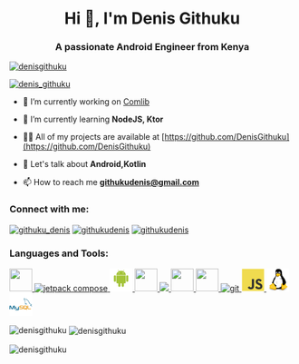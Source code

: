 <h1 align="center">Hi 👋, I'm Denis Githuku</h1>
<h3 align="center">A passionate Android Engineer from Kenya</h3>

<p align="left"> <a href="https://github.com/ryo-ma/github-profile-trophy"><img src="https://github-profile-trophy.vercel.app/?username=denisgithuku" alt="denisgithuku" /></a> </p>

<p align="left"><a href="https://twitter.com/@denis_githuku" target="blank"><img src="https://img.shields.io/twitter/follow/denis_githuku?logo=twitter&style=for-the-badge" alt="denis_githuku" /></a></p>

- 🔭 I’m currently working on [Comlib](https://github.com/DenisGithuku/comlib-android-client)

- 🌱 I’m currently learning **NodeJS, Ktor**

- 👨‍💻 All of my projects are available at [https://github.com/DenisGithuku](https://github.com/DenisGithuku)

- 💬 Let's talk about **Android,Kotlin**

- 📫 How to reach me **githukudenis@gmail.com**

<h3 align="left">Connect with me:</h3>
<p align="left">
<a href="https://twitter.com/@denis_githuku" target="blank"><img align="center" src="https://raw.githubusercontent.com/rahuldkjain/github-profile-readme-generator/master/src/images/icons/Social/twitter.svg" alt="githuku_denis" height="30" width="40" /></a>
<a href="https://linkedin.com/in/githukudenis" target="blank"><img align="center" src="https://raw.githubusercontent.com/rahuldkjain/github-profile-readme-generator/master/src/images/icons/Social/linked-in-alt.svg" alt="githukudenis" height="30" width="40" /></a>
<a href="https://www.leetcode.com/githukudenis" target="blank"><img align="center" src="https://raw.githubusercontent.com/rahuldkjain/github-profile-readme-generator/master/src/images/icons/Social/leet-code.svg" alt="githukudenis" height="30" width="40" /></a>
</p>

<h3 align="left">Languages and Tools:</h3>
<p align="left"> 
            <a href = "https://kotlinlang.org" target = "_blank" rel="noreferrer">          
            <img src="https://cdn.jsdelivr.net/gh/devicons/devicon@latest/icons/kotlin/kotlin-original.svg" width="40" height="40" />
          </a>
            <a href = "https://developer.android.com/compose" target = "_blank" rel="noreferrer">
                        <img src="https://cdn.jsdelivr.net/gh/devicons/devicon@latest/icons/jetpackcompose/jetpackcompose-original.svg" alt="jetpack compose" width="40" height="40" />
            </a>
            <a href="https://developer.android.com" target="_blank" rel="noreferrer"> 
           <img src="https://raw.githubusercontent.com/devicons/devicon/master/icons/android/android-original-wordmark.svg" alt="android" width="40" height="40"/> </a>
            <a href = "https://firebase.google.com" target="_blank" rel="noreferrer">
            <img src="https://cdn.jsdelivr.net/gh/devicons/devicon@latest/icons/firebase/firebase-original.svg" width = "40" height = "40" />
            </a>
            <a href = "https://developer.android.com/studio" target="_blank" rel="noreferrer">
            <img src="https://cdn.jsdelivr.net/gh/devicons/devicon@latest/icons/androidstudio/androidstudio-original.svg" />
            </a>
            <a href = "https://nodejs.org" target="_blank" rel="noreferrer">          
            <img src="https://cdn.jsdelivr.net/gh/devicons/devicon@latest/icons/nodejs/nodejs-original-wordmark.svg" width = "40" height="40" />
            </a>
            <a href = "https://ktor.io" target+"_blank" rel="noreferrer">
            <img src="https://cdn.jsdelivr.net/gh/devicons/devicon@latest/icons/ktor/ktor-original-wordmark.svg" width=40" height = "40"/>
            </a>
            <a href="https://git-scm.com/" target="_blank" rel="noreferrer"> 
                        <img src="https://www.vectorlogo.zone/logos/git-scm/git-scm-icon.svg" alt="git" width="40" height="40"/> 
            </a> 
            <a href="https://developer.mozilla.org/en-US/docs/Web/JavaScript" target="_blank" rel="noreferrer"> 
                        <img src="https://raw.githubusercontent.com/devicons/devicon/master/icons/javascript/javascript-original.svg" alt="javascript" width="40" height="40"/>
            </a> 
            <a href="https://www.linux.org/" target="_blank" rel="noreferrer"> 
            <img src="https://raw.githubusercontent.com/devicons/devicon/master/icons/linux/linux-original.svg" alt="linux" width="40" height="40"/> 
            </a> 
            <a href="https://www.mysql.com/" target="_blank" rel="noreferrer">
            <img src="https://raw.githubusercontent.com/devicons/devicon/master/icons/mysql/mysql-original-wordmark.svg" alt="mysql" width="40" height="40"/> 
            </a> 
</p>

<p><img align="left" src="https://github-readme-stats.vercel.app/api/top-langs?username=denisgithuku&show_icons=true&locale=en&layout=compact" alt="denisgithuku" /></p>

<p>&nbsp;<img align="center" src="https://github-readme-stats.vercel.app/api?username=denisgithuku&show_icons=true&locale=en" alt="denisgithuku" /></p>

<p><img align="center" src="https://github-readme-streak-stats.herokuapp.com/?user=denisgithuku&" alt="denisgithuku" /></p>
